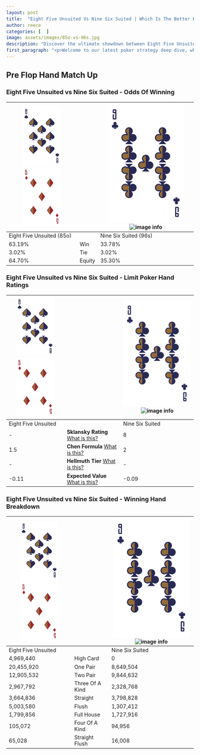 ```yaml
---
layout: post
title:  "Eight Five Unsuited Vs Nine Six Suited | Which Is The Better Hand In Poker? A Complete Guide"
author: reece
categories: [  ]
image: assets/images/85o-vs-96s.jpg
description: "Discover the ultimate showdown between Eight Five Unsuited and Nine Six Suited in poker! Uncover the odds, strategies, and scenarios where one hand triumphs over the other. Get ready to up your poker game with this thrilling analysis."
first_paragraph: "<p>Welcome to our latest poker strategy deep dive, where we're pitting two distinct hands against each other in a high-stakes showdown: Eight Five Unsuited vs Nine Six Suited.</p><p>In the dynamic world of poker, every decision counts, and knowing which hand holds the upper hand is key to your success at the table.</p><p>In this article, we'll dissect these two hands, explore the scenarios where one dominates the other, and equip you with the knowledge to make strategic choices that can tip the odds in your favor.</p><p>Get ready to unravel the intriguing dynamics of these poker hands and elevate your game to new heights.</p>"
---
```




[comment]: # (sp0)

## Pre Flop Hand Match Up

<div class="table hand-ratings" markdown="1"> 



### Eight Five Unsuited vs Nine Six Suited - Odds Of Winning


    
| ![image info](assets/images/hand1/8.png) ![image info](assets/images/hand1/5o.png) |  | ![image info](assets/images/hand2/9.png) ![image info](assets/images/hand2/6s.png) |
| -------- | -------- | -------- |
| Eight Five Unsuited (85o) |  | Nine Six Suited (96s) |
| 63.19% | Win | 33.78% |
| 3.02% | Tie | 3.02% |
| 64.70% | Equity | 35.30% |




[comment]: # (sp1)



### Eight Five Unsuited vs Nine Six Suited - Limit Poker Hand Ratings


    
| ![image info](assets/images/hand1/8.png) ![image info](assets/images/hand1/5o.png) |  | ![image info](assets/images/hand2/9.png) ![image info](assets/images/hand2/6s.png) |
| -------- | -------- | -------- |
| Eight Five Unsuited |  | Nine Six Suited |
| - | **Sklansky Rating** [What is this?](/sklansky-rating-explained) | 8 |
| 1.5 | **Chen Formula** [What is this?](/chen-formula-explained) | 2 |
| - | **Hellmuth Tier** [What is this?](/Hellmuth-tier-explained) | - |
| -0.11 | **Expected Value** [What is this?](/expected-value-explained) | -0.09 |




[comment]: # (sp2)



### Eight Five Unsuited vs Nine Six Suited - Winning Hand Breakdown


    
| ![image info](assets/images/hand1/8.png) ![image info](assets/images/hand1/5o.png) |  | ![image info](assets/images/hand2/9.png) ![image info](assets/images/hand2/6s.png) |
| -------- | -------- | -------- |
| Eight Five Unsuited |  | Nine Six Suited |
| 4,969,440 | High Card | 0 |
| 20,455,920 | One Pair | 8,649,504 |
| 12,905,532 | Two Pair | 9,844,632 |
| 2,967,792 | Three Of A Kind | 2,328,768 |
| 3,664,836 | Straight | 3,798,828 |
| 5,003,580 | Flush | 1,307,412 |
| 1,799,856 | Full House | 1,727,916 |
| 105,072 | Four Of A Kind | 94,956 |
| 65,028 | Straight Flush | 16,008 |




[comment]: # (sp3)



</div>

[comment]: # (sp4)



[comment]: # (sp5)

